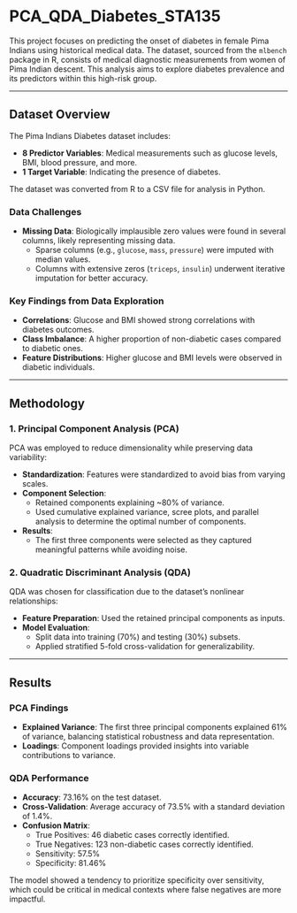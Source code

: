 # PCA_QDA_Diabetes_STA135

This project focuses on predicting the onset of diabetes in female Pima Indians using historical medical data. The dataset, sourced from the `mlbench` package in R, consists of medical diagnostic measurements from women of Pima Indian descent. This analysis aims to explore diabetes prevalence and its predictors within this high-risk group.

---

## Dataset Overview
The Pima Indians Diabetes dataset includes:
- **8 Predictor Variables**: Medical measurements such as glucose levels, BMI, blood pressure, and more.
- **1 Target Variable**: Indicating the presence of diabetes.

The dataset was converted from R to a CSV file for analysis in Python.

### Data Challenges
- **Missing Data**: Biologically implausible zero values were found in several columns, likely representing missing data.
  - Sparse columns (e.g., `glucose`, `mass`, `pressure`) were imputed with median values.
  - Columns with extensive zeros (`triceps`, `insulin`) underwent iterative imputation for better accuracy.

### Key Findings from Data Exploration
- **Correlations**: Glucose and BMI showed strong correlations with diabetes outcomes.
- **Class Imbalance**: A higher proportion of non-diabetic cases compared to diabetic ones.
- **Feature Distributions**: Higher glucose and BMI levels were observed in diabetic individuals.

---

## Methodology
### 1. Principal Component Analysis (PCA)
PCA was employed to reduce dimensionality while preserving data variability:
- **Standardization**: Features were standardized to avoid bias from varying scales.
- **Component Selection**:
  - Retained components explaining ~80% of variance.
  - Used cumulative explained variance, scree plots, and parallel analysis to determine the optimal number of components.
- **Results**:
  - The first three components were selected as they captured meaningful patterns while avoiding noise.

### 2. Quadratic Discriminant Analysis (QDA)
QDA was chosen for classification due to the dataset’s nonlinear relationships:
- **Feature Preparation**: Used the retained principal components as inputs.
- **Model Evaluation**:
  - Split data into training (70%) and testing (30%) subsets.
  - Applied stratified 5-fold cross-validation for generalizability.

---

## Results
### PCA Findings
- **Explained Variance**: The first three principal components explained 61% of variance, balancing statistical robustness and data representation.
- **Loadings**: Component loadings provided insights into variable contributions to variance.

### QDA Performance
- **Accuracy**: 73.16% on the test dataset.
- **Cross-Validation**: Average accuracy of 73.5% with a standard deviation of 1.4%.
- **Confusion Matrix**:
  - True Positives: 46 diabetic cases correctly identified.
  - True Negatives: 123 non-diabetic cases correctly identified.
  - Sensitivity: 57.5%
  - Specificity: 81.46%

The model showed a tendency to prioritize specificity over sensitivity, which could be critical in medical contexts where false negatives are more impactful.
